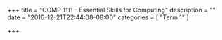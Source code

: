+++
title = "COMP 1111 - Essential Skills for Computing"
description = ""
date = "2016-12-21T22:44:08-08:00"
categories = [
    "Term 1"
]

+++

